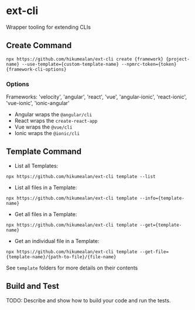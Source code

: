 # ext-cli

Wrapper tooling for extending CLIs

## Create Command

`npx https://github.com/hikumealan/ext-cli create {framework} {project-name} --use-template={custom-template-name} --npmrc-token={token} {framework-cli-options}`

### Options

Frameworks: 'velocity', 'angular', 'react', 'vue', 'angular-ionic', 'react-ionic', 'vue-ionic', 'ionic-angular'

- Angular wraps the `@angular/cli`
- React wraps the `create-react-app`
- Vue wraps the `@vue/cli`
- Ionic wraps the `@ionic/cli`

## Template Command

- List all Templates:

`npx https://github.com/hikumealan/ext-cli template --list`

- List all files in a Template:

`npx https://github.com/hikumealan/ext-cli template --info={template-name}`

- Get all files in a Template:

`npx https://github.com/hikumealan/ext-cli template --get={template-name}`

- Get an individual file in a Template:

`npx https://github.com/hikumealan/ext-cli template --get-file={template-name}/{path-to-file}/{file-name}`

See `template` folders for more details on their contents

## Build and Test

TODO: Describe and show how to build your code and run the tests.
